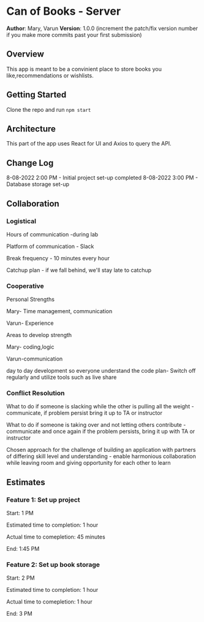 # Can of Books - Server

**Author**: Mary, Varun
**Version**: 1.0.0 (increment the patch/fix version number if you make more commits past your first submission)

## Overview

This app is meant to be a convinient place to store books you like,recommendations or wishlists.

## Getting Started

Clone the repo and run `npm start`

## Architecture

This part of the app uses React for UI and Axios to query the API.

## Change Log

8-08-2022 2:00 PM - Initial project set-up completed
8-08-2022 3:00 PM - Database storage set-up
## Collaboration

### Logistical
Hours of communication -during lab

Platform of communication - Slack

Break frequency - 10 minutes every hour

Catchup plan - if we fall behind, we'll stay late to catchup

### Cooperative

Personal Strengths

Mary- Time management, communication

Varun- Experience

Areas to develop strength

Mary- coding,logic

Varun-communication

day to day development so everyone understand the code plan- Switch off regularly and utilize tools such as live share
### Conflict Resolution

What to do if someone is slacking while the other is pulling all the weight - communicate, if problem persist bring it up to TA or instructor

What to do if someone is taking  over and not letting others contribute - communicate and once again if the problem persists, bring it up with TA or instructor
 
Chosen approach for the challenge of building an application with partners of differing skill level and understanding - enable harmonious collaboration while leaving room and giving opportunity for each other to learn


## Estimates

### Feature 1: Set up project

Start: 1 PM

Estimated time to completion: 1 hour

Actual time to comepletion: 45 minutes

End: 1:45 PM

### Feature 2: Set up book storage

Start: 2 PM

Estimated time to completion: 1 hour

Actual time to comepletion: 1 hour

End: 3 PM
